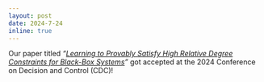 ```yaml
---
layout: post
date: 2024-7-24
inline: true
---
```


Our paper titled _“<a href="https://arxiv.org/abs/2407.20456">Learning to Provably Satisfy High Relative Degree Constraints for Black-Box Systems</a>”_ got accepted at the 2024 Conference on Decision and Control (CDC)!